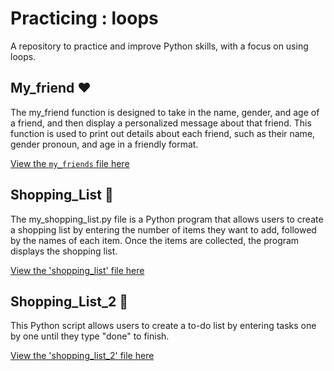 # Practicing : loops
A repository to practice and improve Python skills, with a focus on using loops. 

## My_friend ❤️
The my_friend function is designed to take in the name, gender, and age of a friend, and then display a personalized message about that friend. This function is used to print out details about each friend, such as their name, gender pronoun, and age in a friendly format.

[View the `my_friends` file here](https://github.com/olgamariavalenti/training_loops/blob/main/my_friends)

## Shopping_List 🍩
The my_shopping_list.py file is a Python program that allows users to create a shopping list by entering the number of items they want to add, followed by the names of each item. Once the items are collected, the program displays the shopping list.

[View the 'shopping_list' file here](https://github.com/olgamariavalenti/training_loops/tree/main)

## Shopping_List_2 🍩
This Python script allows users to create a to-do list by entering tasks one by one until they type "done" to finish.

[View the 'shopping_list_2' file here](https://github.com/olgamariavalenti/training_loops/blob/main/shopping_list_2)

